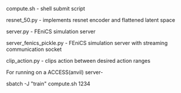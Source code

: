 compute.sh - shell submit script

resnet_50.py - implements resnet encoder and flattened latent space 

server.py - FEniCS simulation server

server_fenics_pickle.py - FEniCS simulation server with streaming communication socket

clip_action.py - clips action between desired action ranges


For running on a ACCESS(anvil) server- 

sbatch -J "train" compute.sh 1234
